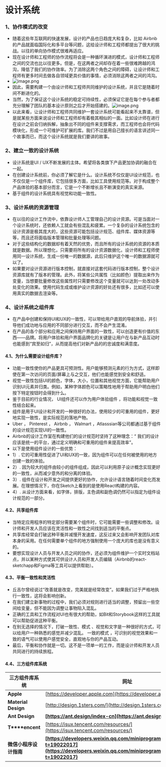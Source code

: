 # 设计系统

<a name="ecdb6444"></a>
### 1、协作模式的改变
- 随着这些年互联网的快速发展，设计的产品也日趋庞大和复杂，比如 Airbnb 的产品就面临国际化和多平台等问题，这给设计师和工程师都提出了很大的挑战。以往的单向协作模式很难再适应。
- 现在设计师和工程师的协作流程将会是一种循环演进的模式，设计师和工程师之间的交流也比以往更多。但是，在这两者之间却存在着一些很难跨越的鸿沟，降低了我们的协作效率。为了消除这两个角色之间的障碍，让设计师和工程师有更多时间去做各自领域更具价值的事情，必须消除这两者之间的鸿沟。
- ![image.png](https://cdn.nlark.com/yuque/0/2019/png/120638/1551861835806-e7154b9f-b113-4db4-a4a9-56f0889864c3.png#align=left&display=inline&height=197&name=image.png&originHeight=497&originWidth=1000&size=117743&status=done&width=397)<br />
- 因此，需要构建一个由设计师和工程师共同维护的设计系统，并且它是随着时间不断进化的。
- 当然，为了保证这个设计系统的稳定可持续性，必须保证它是在每个参与者都充分理解了团队的基本设计原则之后才开始搭建的。![image.png](https://cdn.nlark.com/yuque/0/2019/png/120638/1551862022948-f30a42a0-a004-46fc-8847-c9d2dc5f6080.png#align=left&display=inline&height=199&name=image.png&originHeight=617&originWidth=1000&size=107135&status=done&width=322)
- 以此来看，让设计师和工程师共同维护一套设计系统可能看起来不太靠谱，但是就某些方面来说设计师和工程师却有着极其相似的一面。比如设计师在进行在设计之前会归纳拆解，抽象出不同的组件来支撑需求，而工程师也会将代码模块化，形成一个可维护可扩展的库。我们不过是用自己擅长的语言讲述同一个故事而已，而这个设计系统就是我们要讲的故事。

<a name="04d432f5"></a>
### 2、建立一致的设计系统

- 设计系统是UI / UX不断发展的主体。希望将各类旗下产品更加协调的融合在一起。
- 在创建设计系统前，你必须了解它是什么。设计系统不仅仅是UI设计规范，也不仅仅是一个组件库，它包括很多方面，比如工具使用规范等。对于构成整个产品体验的基本部分而言，它是一个不断增长且不断演变的真实来源。
- 基于组件的设计系统具有视觉和功能一致性。

<a name="50b2c686"></a>
### 3、设计系统的资源管理

- 在以往的设计工作流中，依靠设计师人工管理自己的设计资源。可是当面对一个设计系统时，还依赖人工就会有些混乱和疲累。一个复杂的设计系统包含的设计资源是极其庞大的，这些资源可能包括设计规范、组件库、媒体资源等等，而且还将面临版本管理和批量处理等问题。
- 对于这些结构化的数据却有着天然的优势，而且所有的设计系统的资源的本质就是数据。所以理想化，只需要将所有的设计资源数据化，设计师和工程师使用同一设计系统，生成一份唯一的数据源，此后只维护这个唯一的数据源就可以了。
- 如果要对设计资源进行版本控制，就直接对这套代码进行版本控制，整个设计资源库就有了版本的管理。此外，将某些公共属性（比如颜色）提取出来作为变量，当想要批量修改这些属性时只需要修改这个变量就可以达到一处改动多处变化的效果。使用代码生成或维护设计资源的好处还有很多，比如还可以使用真实的数据去渲染等。

<a name="c891f8a3"></a>
### 4、设计系统之组件库

- 在产品中创建和保持UI和UX的一致性，可以带给用户直观的导航体验，并引导他们成功地与应用的不同部分进行交互，而不会产生混淆。
- 在产品的各个部分和应用之间保持用户界面的一致性，可以创造更有价值的东西——品牌。将用户体验和用户界面品牌化的关键是让用户在与新产品互动时也能感到“宾至如归”，从而提高他们对新产品的的忠诚度和满意度。

<a name="d63290c3"></a>
#### 4.1、为什么需要设计组件库？

- 功能一致性使你的产品更具可预测性。用户能够预测元素的行为方式，这样即使在第一次访问的页面/屏幕上与之交互，他们也能感觉到安全和舒适。
- 视觉一致性包括UI的颜色，字体，大小，位置和其他视觉方面，它能帮助用户识别UI元素并归类。例如，某种字体颜色可以策略性地用于帮助用户明白他们按下特定按钮时会得到什么。
- 鉴于目前的行业情况， UI组件还可以作为用户体验组件 ，将功能和视觉一致性结合起来。
- 组件是用于UI设计和开发的一种很好的办法，使用较少的可重用的组件，更好地实现一致性，是实际规范的落地产物。
- Uber ， Pinterest ， Airbnb ， Walmart ，Atlasssian等公司都通过基于组件的设计规范实现UI的一致性。
- Airbnb的设计工作室在构建他们的设计规范时坚持了这种理念：“ 我们的设计应该是统一的平台，通过定义明确和可重用的组件来提高效率”。
- 以下是使用组件设计的一些优势：
- 1）. 它的可重用性促进了UI和UX的一致，因为组件可以在任何被使用的地方创建一致的体验。
- 2）. 因为较大的组件由较小的组件组成，因此可以利用原子设计概念实现更好的一致性，从而减少意外的和分离的体验。
- 3）. 组件在设计和开发之间提供更好的协作，允许设计语言随着时间变化而发展。在理想情况下，你在Sketch上看到的是使用React构建的内容。
- 4）. 从设计方面来看，如字体，排版，主色调和副色调仍然可以指定为组件设计规范的一部分。

<a name="932a7029"></a>
#### 4.2、共享组件库

- 当特定应用程序的特定部分需要某个组件时，它可能需要一些调整和修改。设计师和开发人员应该在灵活性和一致性之间找到适当的平衡点。
- 共享库经常会打破这种平衡并减慢开发速度，这反过来又会影响开发团队对库本身的采用。在任何需要单个组件的地方强制使用一个庞大的库也是没有意义的。
- 要想实现设计人员与开发人员之间的协作，还必须为组件维护一个实时文档站点，并以某种方式使其可供设计人员和开发人员编辑（Airbnb的react-sketchapp和Figma等工具可以提供帮助）。

<a name="8c128e6b"></a>
#### 4.3、平衡一致性和灵活性

- 丘吉尔曾经说过“改善就是改变，完美就是经常改变”。如果我们过于严格地执行一致性，这将会影响创新。
- 在我们建立新事物的过程中，我们必须对规则进行适当的调整，预留出一些空间给变量，但不能因为调整让事物陷入混乱。
- 正确的工具和工作流程对UI也有很大的帮助，如Bit和Storybook这样的工具就可以帮助促进这种平衡。
- 在别无选择的情况下，打破一致性、模式 、视觉和文字是一种很好的方式，可以给用户一种熟悉的感觉并减少混乱。 一致的模式 ，可识别的视觉效果和一致的语气可以使用户感觉安全，直观地与你的产品互动。
- 最后，平衡和协作就是一切。这不是一项单一的工作，而是设计师和开发人员共同进行的持续旅程。

<a name="TJy83"></a>
#### 4.4、三方组件库系统
| 三方组件库系统 | 网址 |
| --- | --- |
| **Apple** | [https://developer.apple.com](https://developer.apple.com/) |
| **Material Design** | [http://design.1sters.com/](http://design.1sters.com/%E3%80%82) |
| **Ant Design** | **[https://ant.design/index-cn](https://ant.design/index-cn)** |
| **T****encent** | [https://isux.tencent.com/resources/](https://isux.tencent.com/resources/) |
| **微信小程序设计指南** | **[https://developers.weixin.qq.com/miniprogram/design/index.html?t=19022017](https://developers.weixin.qq.com/miniprogram/design/index.html?t=19022017)** |


